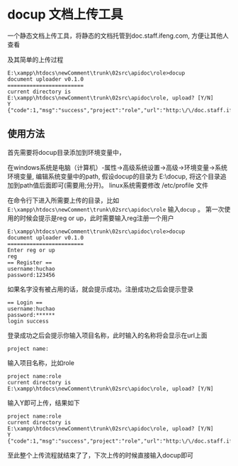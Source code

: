 docup 文档上传工具
==================

一个静态文档上传工具，将静态的文档托管到doc.staff.ifeng.com, 方便让其他人查看

及其简单的上传过程

    E:\xampp\htdocs\newComment\trunk\02src\apidoc\role>docup
    document uploader v0.1.0
    ========================
    current directory is E:\xampp\htdocs\newComment\trunk\02src\apidoc\role, upload? [Y/N]
    Y
    {"code":1,"msg":"success","project":"role","url":"http:\/\/doc.staff.ifeng.com\/huchao\/role"}


## 使用方法 ##

首先需要将docup目录添加到环境变量中，

在windows系统是电脑（计算机）-属性->高级系统设置->高级->环境变量->系统环境变量, 编辑系统变量中的path, 假设docup的目录为 E:\docup, 将这个目录追加到path值后面即可(需要用;分开)。
linux系统需要修改 /etc/profile 文件

在命令行下进入所需要上传的目录，比如 `E:\xampp\htdocs\newComment\trunk\02src\apidoc\role` 输入`docup` 。
第一次使用的时候会提示是reg or up，此时需要输入reg注册一个用户

    E:\xampp\htdocs\newComment\trunk\02src\apidoc\role>docup
    document uploader v0.1.0
    ========================
    Enter reg or up
    reg
    == Register ==
    username:huchao
    password:123456

如果名字没有被占用的话，就会提示成功。注册成功之后会提示登录

    == Login ==
    username:huchao
    password:******
    login success

登录成功之后会提示你输入项目名称，此时输入的名称将会显示在url上面

    project name:

输入项目名称，比如role

    project name:role
    current directory is E:\xampp\htdocs\newComment\trunk\02src\apidoc\role, upload? [Y/N]

输入Y即可上传，结果如下

    project name:role
    current directory is E:\xampp\htdocs\newComment\trunk\02src\apidoc\role, upload? [Y/N]
    Y
    {"code":1,"msg":"success","project":"role","url":"http:\/\/doc.staff.ifeng.com\/huchao\/role"}

至此整个上传流程就结束了了，下次上传的时候直接输入docup即可